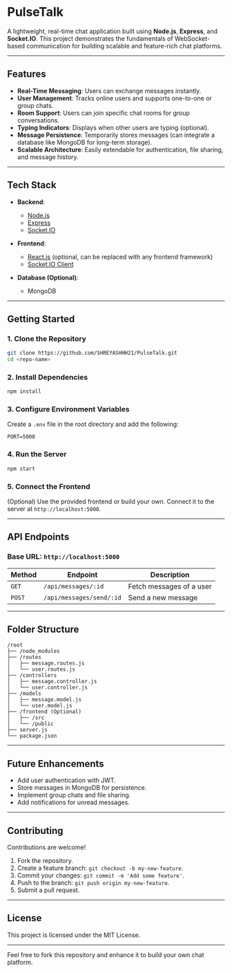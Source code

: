 # **PulseTalk**

A lightweight, real-time chat application built using **Node.js**, **Express**, and **Socket.IO**. This project demonstrates the fundamentals of WebSocket-based communication for building scalable and feature-rich chat platforms.

---

## **Features**
- **Real-Time Messaging**: Users can exchange messages instantly.
- **User Management**: Tracks online users and supports one-to-one or group chats.
- **Room Support**: Users can join specific chat rooms for group conversations.
- **Typing Indicators**: Displays when other users are typing (optional).
- **Message Persistence**: Temporarily stores messages (can integrate a database like MongoDB for long-term storage).
- **Scalable Architecture**: Easily extendable for authentication, file sharing, and message history.

---

## **Tech Stack**
- **Backend**:  
  - [Node.js](https://nodejs.org/)  
  - [Express](https://expressjs.com/)  
  - [Socket.IO](https://socket.io/)  

- **Frontend**:  
  - [React.js](https://reactjs.org/) (optional, can be replaced with any frontend framework)  
  - [Socket.IO Client](https://socket.io/docs/v4/client-api/)  

- **Database (Optional)**:  
  - MongoDB

---

## **Getting Started**

### **1. Clone the Repository**
```bash
git clone https://github.com/SHREYASHHH21/PulseTalk.git
cd <repo-name>
```

### **2. Install Dependencies**
```bash
npm install
```

### **3. Configure Environment Variables**
Create a `.env` file in the root directory and add the following:
```env
PORT=5000
```

### **4. Run the Server**
```bash
npm start
```

### **5. Connect the Frontend**
(Optional) Use the provided frontend or build your own. Connect it to the server at `http://localhost:5000`.

---

## **API Endpoints**

### **Base URL**: `http://localhost:5000`

| Method | Endpoint            | Description                |
|--------|---------------------|----------------------------|
| `GET`  | `/api/messages/:id` | Fetch messages of a user   |
| `POST` | `/api/messages/send/:id` | Send a new message     |

---

## **Folder Structure**
```
/root
├── /node_modules
├── /routes
│   ├── message.routes.js
│   └── user.routes.js
├── /controllers
│   ├── message.controller.js
│   └── user.controller.js
├── /models
│   ├── message.model.js
│   └── user.model.js
├── /frontend (Optional)
│   ├── /src
│   └── /public
├── server.js
└── package.json
```

---

## **Future Enhancements**
- Add user authentication with JWT.
- Store messages in MongoDB for persistence.
- Implement group chats and file sharing.
- Add notifications for unread messages.

---

## **Contributing**
Contributions are welcome!  
1. Fork the repository.  
2. Create a feature branch: `git checkout -b my-new-feature`.  
3. Commit your changes: `git commit -m 'Add some feature'`.  
4. Push to the branch: `git push origin my-new-feature`.  
5. Submit a pull request.

---

## **License**
This project is licensed under the MIT License.

---

Feel free to fork this repository and enhance it to build your own chat platform.

